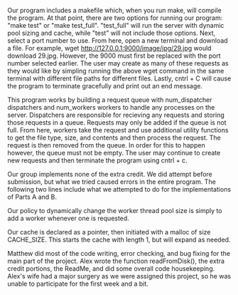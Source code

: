 Our program includes a makefile which, when you run make, will compile the program.  At that point, there are two options for running our program: "make test" or "make test_full". "test_full" will run the server with dynamic pool sizing and cache, while "test" will not include those options. Next, select a port number to use. From here, open a new terminal and download a file. For example, wget http://127.0.0.1:9000/image/jpg/29.jpg would download 29.jpg. However, the 9000 must first be replaced with the port number selected earlier. The user may create as many of these requests as they would like by simpling running the above wget command in the same terminal with different file paths for different files. Lastly, cntrl + C will cause the program to terminate gracefully and print out an end message. 

This program works by building a request queue with num_dispatcher dispatchers and num_workers workers to handle any processes on the server. Dispatchers are responsible for recieving any requests and storing those requests in a queue. Requests may only be added if the queue is not full. From here, workers take the request and use additional utility functions to get the file type, size, and contents and then process the request. The request is then removed from the queue. In order for this to happen however, the queue must not be empty. The user may continue to create new requests and then terminate the program using cntrl + c.

Our group implements none of the extra credit. We did attempt before submission, but what we tried caused errors in the entire program. The following two lines include what we attempted to do for the implementations of Parts A and B. 

Our policy to dynamically change the worker thread pool size is simply to add a worker whenever one is requested.

Our cache is declared as a pointer, then initiated with a malloc of size CACHE_SIZE.  This starts the cache with length 1, but will expand as needed.

Matthew did most of the code writing, error checking, and bug fixing for the main part of the project.  Alex wrote the function readFromDisk(), the extra credit portions, the ReadMe, and did some overall code housekeeping.  Alex's wife had a major surgery as we were assigned this project, so he was unable to participate for the first week and a bit.
